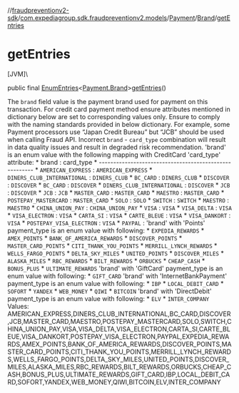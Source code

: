 //[fraudpreventionv2-sdk](../../../../index.md)/[com.expediagroup.sdk.fraudpreventionv2.models](../../index.md)/[Payment](../index.md)/[Brand](index.md)/[getEntries](get-entries.md)

# getEntries

[JVM]\

public final [EnumEntries](https://kotlinlang.org/api/latest/jvm/stdlib/kotlin.enums/-enum-entries/index.html)&lt;[Payment.Brand](index.md)&gt;[getEntries](get-entries.md)()

The `brand` field value is the payment brand used for payment on this transaction. For credit card payment method ensure attributes mentioned in dictionary below are set to corresponding values only. Ensure to comply with the naming standards provided in below dictionary. For example, some Payment processors use “Japan Credit Bureau” but “JCB” should be used when calling Fraud API. Incorrect `brand` - `card_type` combination will result in data quality issues and result in degraded risk recommendation. 'brand' is an enum value with the following mapping with CreditCard 'card_type' attribute: *       brand                 :      card_type * ------------------------------------------------------- * `AMERICAN_EXPRESS`          : `AMERICAN_EXPRESS` * `DINERS_CLUB_INTERNATIONAL` : `DINERS_CLUB` * `BC_CARD`                   : `DINERS_CLUB` * `DISCOVER`                  : `DISCOVER` * `BC_CARD`                   : `DISCOVER` * `DINERS_CLUB_INTERNATIONAL` : `DISCOVER` * `JCB`                       : `DISCOVER` * `JCB`                       : `JCB` * `MASTER_CARD`               : `MASTER_CARD` * `MAESTRO`                   : `MASTER_CARD` * `POSTEPAY_MASTERCARD`       : `MASTER_CARD` * `SOLO`                      : `SOLO` * `SWITCH`                    : `SWITCH` * `MAESTRO`                   : `MAESTRO` * `CHINA_UNION_PAY`           : `CHINA_UNION_PAY` * `VISA`                      : `VISA` * `VISA_DELTA`                : `VISA` * `VISA_ELECTRON`             : `VISA` * `CARTA_SI`                  : `VISA` * `CARTE_BLEUE`               : `VISA` * `VISA_DANKORT`              : `VISA` * `POSTEPAY_VISA_ELECTRON`    : `VISA` * `PAYPAL`                    :  'brand' with 'Points' payment_type is an enum value with following: * `EXPEDIA_REWARDS` * `AMEX_POINTS` * `BANK_OF_AMERICA_REWARDS` * `DISCOVER_POINTS` * `MASTER_CARD_POINTS` * `CITI_THANK_YOU_POINTS` * `MERRILL_LYNCH_REWARDS` * `WELLS_FARGO_POINTS` * `DELTA_SKY_MILES` * `UNITED_POINTS` * `DISCOVER_MILES` * `ALASKA_MILES` * `RBC_REWARDS` * `BILT_REWARDS` * `ORBUCKS` * `CHEAP_CASH` * `BONUS_PLUS` * `ULTIMATE_REWARDS`  'brand' with 'GiftCard' payment_type is an enum value with following: * `GIFT_CARD`  'brand' with 'InternetBankPayment' payment_type is an enum value with following: * `IBP` * `LOCAL_DEBIT_CARD` * `SOFORT` * `YANDEX` * `WEB_MONEY` * `QIWI` * `BITCOIN`  'brand' with 'DirectDebit' payment_type is an enum value with following: * `ELV` * `INTER_COMPANY` Values: AMERICAN_EXPRESS,DINERS_CLUB_INTERNATIONAL,BC_CARD,DISCOVER,JCB,MASTER_CARD,MAESTRO,POSTEPAY_MASTERCARD,SOLO,SWITCH,CHINA_UNION_PAY,VISA,VISA_DELTA,VISA_ELECTRON,CARTA_SI,CARTE_BLEUE,VISA_DANKORT,POSTEPAY_VISA_ELECTRON,PAYPAL,EXPEDIA_REWARDS,AMEX_POINTS,BANK_OF_AMERICA_REWARDS,DISCOVER_POINTS,MASTER_CARD_POINTS,CITI_THANK_YOU_POINTS,MERRILL_LYNCH_REWARDS,WELLS_FARGO_POINTS,DELTA_SKY_MILES,UNITED_POINTS,DISCOVER_MILES,ALASKA_MILES,RBC_REWARDS,BILT_REWARDS,ORBUCKS,CHEAP_CASH,BONUS_PLUS,ULTIMATE_REWARDS,GIFT_CARD,IBP,LOCAL_DEBIT_CARD,SOFORT,YANDEX,WEB_MONEY,QIWI,BITCOIN,ELV,INTER_COMPANY
